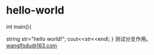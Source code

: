 # hello-world

int main(){

  string str="hello world!";
  cout<<str<<endl;
}
测试分支作用。
wanglfsdu@163.com
